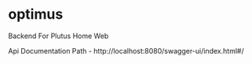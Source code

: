 # optimus
Backend For Plutus Home Web

Api Documentation Path - http://localhost:8080/swagger-ui/index.html#/
